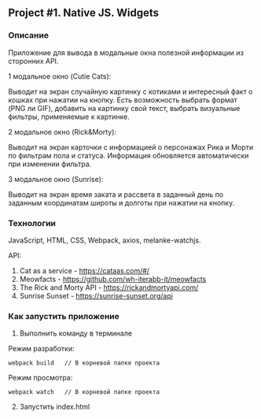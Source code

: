 ## Project #1. Native JS. Widgets

### Описание

Приложение для вывода в модальные окна полезной информации из сторонних API.

1 модальное окно (Cutie Cats):

Выводит на экран случайную картинку с котиками и интересный факт о кошках при нажатии на кнопку.
Есть возможность выбрать формат (PNG ли GIF), добавить на картинку свой текст, выбрать визуальные фильтры,
применяемые к картинке.

2 модальное окно (Rick&Morty):

Выводит на экран карточки с информацией о персонажах Рика и Морти по фильтрам пола и статуса.
Информация обновляется автоматически при изменении фильтра.

3 модальное окно (Sunrise):

Выводит на экран время заката и рассвета в заданный день по заданным координатам широты и долготы при нажатии на кнопку.

### Технологии

JavaScript, HTML, CSS, Webpack, axios, melanke-watchjs.

API:

1. Cat as a service - https://cataas.com/#/
2. Meowfacts - https://github.com/wh-iterabb-it/meowfacts
3. The Rick and Morty API - https://rickandmortyapi.com/
4. Sunrise Sunset - https://sunrise-sunset.org/api

### Как запустить приложение

1. Выполнить команду в терминале

Режим разработки:
```
webpack build   // В корневой папке проекта
```
Режим просмотра:
```
webpack watch   // В корневой папке проекта
```

2. Запустить index.html